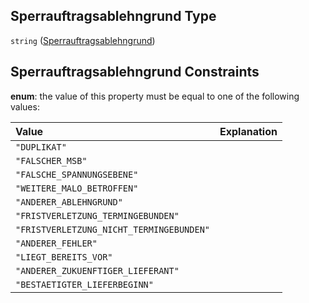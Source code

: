 ## Sperrauftragsablehngrund Type

`string` ([Sperrauftragsablehngrund](sperrauftragsablehngrund.md))

## Sperrauftragsablehngrund Constraints

**enum**: the value of this property must be equal to one of the following values:

| Value                                    | Explanation |
| :--------------------------------------- | :---------- |
| `"DUPLIKAT"`                             |             |
| `"FALSCHER_MSB"`                         |             |
| `"FALSCHE_SPANNUNGSEBENE"`               |             |
| `"WEITERE_MALO_BETROFFEN"`               |             |
| `"ANDERER_ABLEHNGRUND"`                  |             |
| `"FRISTVERLETZUNG_TERMINGEBUNDEN"`       |             |
| `"FRISTVERLETZUNG_NICHT_TERMINGEBUNDEN"` |             |
| `"ANDERER_FEHLER"`                       |             |
| `"LIEGT_BEREITS_VOR"`                    |             |
| `"ANDERER_ZUKUENFTIGER_LIEFERANT"`       |             |
| `"BESTAETIGTER_LIEFERBEGINN"`            |             |
